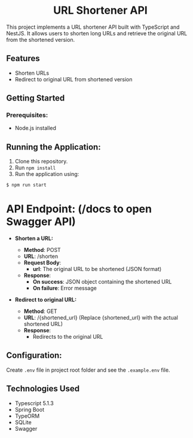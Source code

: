 <h1 align="center">URL Shortener API</h1>
This project implements a URL shortener API built with TypeScript and NestJS. It allows users to shorten long URLs and retrieve the original URL from the shortened version.

<h2>Features</h2>

- Shorten URLs
- Redirect to original URL from shortened version

<h2>Getting Started</h2>
<h3>Prerequisites:</h3>

- Node.js installed

<h2>Running the Application:</h2>

1. Clone this repository.
2. Run `npm install`
3. Run the application using:

```bash
$ npm run start
```

<h1>API Endpoint: (/docs to open Swagger API)</h1>

- <b>Shorten a URL:</b>

  - <b>Method</b>: POST
  - <b>URL</b>: /shorten
  - <b>Request Body</b>:
    - <b>url</b>: The original URL to be shortened (JSON format)
  - <b>Response</b>:
    - <b>On success</b>: JSON object containing the shortened URL
    - <b>On failure</b>: Error message

- <b>Redirect to original URL:</b>

  - <b>Method</b>: GET
  - <b>URL</b>: /{shortened_url} (Replace {shortened_url} with the actual shortened URL)
  - <b>Response</b>:
    - Redirects to the original URL

<h2>Configuration:</h2>

Create `.env` file in project root folder and see the `.example.env` file.

<h2>Technologies Used</h2>

- Typescript 5.1.3
- Spring Boot
- TypeORM
- SQLite
- Swagger
